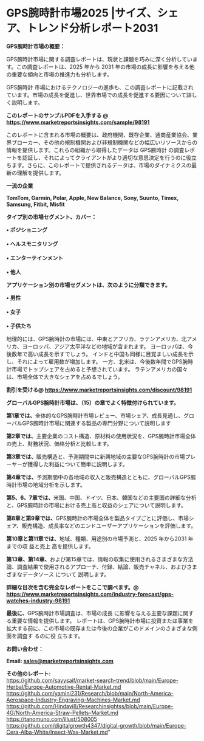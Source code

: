 # GPS腕時計市場2025 |サイズ、シェア、トレンド分析レポート2031

<strong><b>GPS腕時計市場の概要：</b></strong>

GPS腕時計市場に関する調査レポートは、現状と課題を巧みに深く分析しています。この調査レポートは、2025 年から 2031 年の市場の成長に影響を与える他の重要な傾向と市場の推進力も分析します。

GPS腕時計 市場におけるテクノロジーの進歩も、この調査レポートに記載されています。市場の成長を促進し、世界市場での成長を促進する要因について詳しく説明します。

<strong>このレポートのサンプルPDFを入手する @ <a href=https://www.marketreportsinsights.com/sample/98191>https://www.marketreportsinsights.com/sample/98191</a></strong>

このレポートに含まれる市場の概要は、政府機関、既存企業、通商産業協会、業界ブローカー、その他の規制機関および非規制機関などの幅広いリソースからの情報を提供します。これらの組織から取得したデータは GPS腕時計 の調査レポートを認証し、それによってクライアントがより適切な意思決定を行うのに役立ちます。さらに、このレポートで提供されるデータは、市場のダイナミクスの最新の理解を提供します。

<strong>一流の企業</strong>

<strong><b>TomTom, Garmin, Polar, Apple, New Balance, Sony, Suunto, Timex, Samsung, Fitbit, Misfit</b></strong>

<strong><b>タイプ別の市場セグメント、カバー：</b></strong>

<strong>• ポジショニング<br><br>• ヘルスモニタリング<br><br>• エンターテインメント<br><br>• 他人</strong>

<strong><b>アプリケーション別の市場セグメントは、次のように分類できます。</b></strong>

<strong>• 男性<br><br>• 女子<br><br>• 子供たち</strong>

 地理的には、GPS腕時計の市場には、中東とアフリカ、ラテンアメリカ、北アメリカ、ヨーロッパ、アジア太平洋などの地域が含まれます。 ヨーロッパは、今後数年で高い成長を示すでしょう。 インドと中国も同様に目覚ましい成長を示し、それによって雇用数が増加します。 一方、北米は、今後数年間でGPS腕時計市場でトップシェアを占めると予想されています。 ラテンアメリカの国々は、市場全体で大きなシェアを占めるでしょう。

<strong>割引を受ける@ <a href=https://www.marketreportsinsights.com/discount/98191>https://www.marketreportsinsights.com/discount/98191</a></strong>

<strong><b>グローバルGPS腕時計市場は、（15）の章でよく特徴付けられています。</b></strong>

<strong><b>第</b></strong><strong><b>1章では、</b></strong>全体的なGPS腕時計市場レビュー、市場シェア、成長見通し、グローバルGPS腕時計市場に関連する製品の専門分野について説明します

<strong><b>第2章では、</b></strong>主要企業のコスト構造、原材料の使用状況を、GPS腕時計市場全体の売上、財務状況、価格分析と比較します。

<strong><b>第3章では、</b></strong>販売構造と、予測期間中に新興地域の主要なGPS腕時計の市場プレーヤーが獲得した利益について簡単に説明します。

<strong><b>第4章では、</b></strong>予測期間中の各地域の収入と販売構造とともに、グローバルGPS腕時計市場の地域分析を示します。

<strong><b>第5、6、7章では、</b></strong>米国、中国、ドイツ、日本、韓国などの主要国の詳細な分析と、GPS腕時計の市場における売上高と収益のシェアについて説明します。

<strong><b>第8章と第9章では、</b></strong>GPS腕時計の市場全体を製品タイプごとに評価し、市場シェア、販売構造、成長率などのエンドユーザーアプリケーションを評価します。

<strong><b>第10章と第11章では、</b></strong>地域、種類、用途別の市場予測と、2025 年から2031 年までの収 益と売上 高を提供します。

<strong><b>第13章、第14章、</b></strong>および第15章では、情報の収集に使用されるさまざまな方法論、調査結果で使用されるアプローチ、付録、結論、販売チャネル、およびさまざまなデータソース について 説明します。

<strong>詳細な目次を含む完全なレポートをここで調べます。@ <a href=https://www.marketreportsinsights.com/industry-forecast/gps-watches-industry-98191>https://www.marketreportsinsights.com/industry-forecast/gps-watches-industry-98191</a></strong>

<strong><b>最後に、</b></strong>GPS腕時計市場調査は、市場の成長 に影響を</a>与える主要な課題に関する重要な情報を提供します。 レポートは、GPS腕時計市場に投資または事業を拡大する前に、この市場の既存または今後の企業がこのドメインのさまざまな側面を調査す るのに役 立ちます。

<strong><b>お問い合わせ：</b></strong>

<strong>Email: </strong><a href=mailto:sales@marketreportsinsights.com><strong>sales@marketreportsinsights.com</strong></a>

<strong>その他のレポート:</strong>
<br>
<a href=https://github.com/sayysaif/market-search-trend/blob/main/Europe-Herbal/Europe-Automotive-Rental-Market.md>https://github.com/sayysaif/market-search-trend/blob/main/Europe-Herbal/Europe-Automotive-Rental-Market.md</a>
<br>
<a href=https://github.com/yamini231/Research/blob/main/North-America-Aerospace-Industry-Engraving-Machines-Market.md>https://github.com/yamini231/Research/blob/main/North-America-Aerospace-Industry-Engraving-Machines-Market.md</a>
<br>
<a href=https://github.com/Hindavi8/Researchinsightss/blob/main/Europe-4G/North-America-Straw-Pellets-Market.md>https://github.com/Hindavi8/Researchinsightss/blob/main/Europe-4G/North-America-Straw-Pellets-Market.md</a>
<br>
<a href=https://tanomuno.com/illust/508005>https://tanomuno.com/illust/508005</a>
<br>
<a href=https://github.com/digitalgrowth4347/digital-growth/blob/main/Europe-Cera-Alba-White/Insect-Wax-Market.md>https://github.com/digitalgrowth4347/digital-growth/blob/main/Europe-Cera-Alba-White/Insect-Wax-Market.md</a>"
